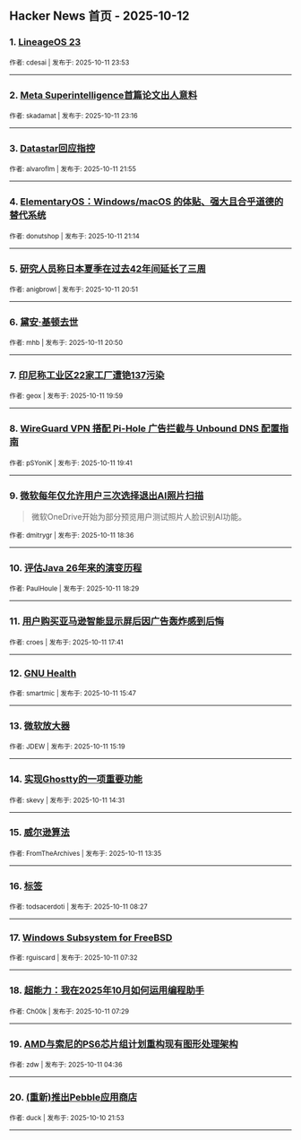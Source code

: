 ## Hacker News 首页 - 2025-10-12


### 1. [LineageOS 23](https://news.ycombinator.com/item?id=45553835)

<sub>作者: cdesai | 发布于: 2025-10-11 23:53</sub>

---

### 2. [Meta Superintelligence首篇论文出人意料](https://news.ycombinator.com/item?id=45553577)

<sub>作者: skadamat | 发布于: 2025-10-11 23:16</sub>

---

### 3. [Datastar回应指控](https://news.ycombinator.com/item?id=45553033)

<sub>作者: alvaroflm | 发布于: 2025-10-11 21:55</sub>

---

### 4. [ElementaryOS：Windows/macOS 的体贴、强大且合乎道德的替代系统](https://news.ycombinator.com/item?id=45552768)

<sub>作者: donutshop | 发布于: 2025-10-11 21:14</sub>

---

### 5. [研究人员称日本夏季在过去42年间延长了三周](https://news.ycombinator.com/item?id=45552578)

<sub>作者: anigbrowl | 发布于: 2025-10-11 20:51</sub>

---

### 6. [黛安·基顿去世](https://news.ycombinator.com/item?id=45552573)

<sub>作者: mhb | 发布于: 2025-10-11 20:50</sub>

---

### 7. [印尼称工业区22家工厂遭铯137污染](https://news.ycombinator.com/item?id=45552199)

<sub>作者: geox | 发布于: 2025-10-11 19:59</sub>

---

### 8. [WireGuard VPN 搭配 Pi-Hole 广告拦截与 Unbound DNS 配置指南](https://news.ycombinator.com/item?id=45552049)

<sub>作者: pSYoniK | 发布于: 2025-10-11 19:41</sub>

---

### 9. [微软每年仅允许用户三次选择退出AI照片扫描](https://news.ycombinator.com/item?id=45551504)
> 微软OneDrive开始为部分预览用户测试照片人脸识别AI功能。

<sub>作者: dmitrygr | 发布于: 2025-10-11 18:36</sub>

---

### 10. [评估Java 26年来的演变历程](https://news.ycombinator.com/item?id=45551450)

<sub>作者: PaulHoule | 发布于: 2025-10-11 18:29</sub>

---

### 11. [用户购买亚马逊智能显示屏后因广告轰炸感到后悔](https://news.ycombinator.com/item?id=45551081)

<sub>作者: croes | 发布于: 2025-10-11 17:41</sub>

---

### 12. [GNU Health](https://news.ycombinator.com/item?id=45550049)

<sub>作者: smartmic | 发布于: 2025-10-11 15:47</sub>

---

### 13. [微软放大器](https://news.ycombinator.com/item?id=45549848)

<sub>作者: JDEW | 发布于: 2025-10-11 15:19</sub>

---

### 14. [实现Ghostty的一项重要功能](https://news.ycombinator.com/item?id=45549434)

<sub>作者: skevy | 发布于: 2025-10-11 14:31</sub>

---

### 15. [威尔逊算法](https://news.ycombinator.com/item?id=45549017)

<sub>作者: FromTheArchives | 发布于: 2025-10-11 13:35</sub>

---

### 16. [<output>标签](https://news.ycombinator.com/item?id=45547566)

<sub>作者: todsacerdoti | 发布于: 2025-10-11 08:27</sub>

---

### 17. [Windows Subsystem for FreeBSD](https://news.ycombinator.com/item?id=45547359)

<sub>作者: rguiscard | 发布于: 2025-10-11 07:32</sub>

---

### 18. [超能力：我在2025年10月如何运用编程助手](https://news.ycombinator.com/item?id=45547344)

<sub>作者: Ch00k | 发布于: 2025-10-11 07:29</sub>

---

### 19. [AMD与索尼的PS6芯片组计划重构现有图形处理架构](https://news.ycombinator.com/item?id=45546593)

<sub>作者: zdw | 发布于: 2025-10-11 04:36</sub>

---

### 20. [(重新)推出Pebble应用商店](https://news.ycombinator.com/item?id=45544228)

<sub>作者: duck | 发布于: 2025-10-10 21:53</sub>

---
